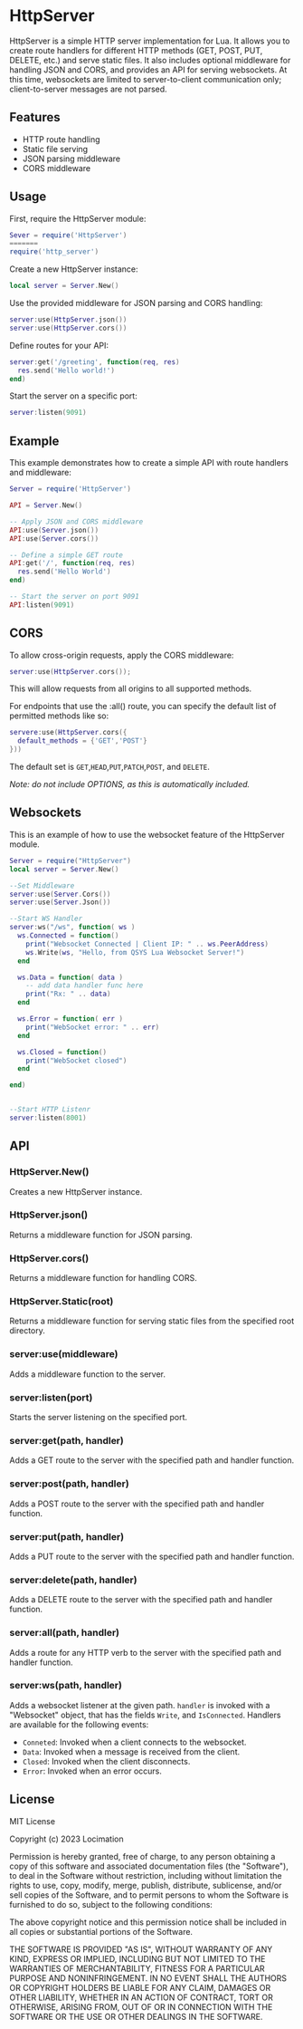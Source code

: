 # HttpServer

HttpServer is a simple HTTP server implementation for Lua. It allows you to create route handlers for different HTTP methods (GET, POST, PUT, DELETE, etc.) and serve static files. It also includes optional middleware for handling JSON and CORS, and provides an API for serving websockets. At this time, websockets are limited to server-to-client communication only; client-to-server messages are not parsed.

## Features

- HTTP route handling
- Static file serving
- JSON parsing middleware
- CORS middleware

## Usage

First, require the HttpServer module:

```lua
Sever = require('HttpServer')
=======
require('http_server')
```

Create a new HttpServer instance:

```lua
local server = Server.New()
```

Use the provided middleware for JSON parsing and CORS handling:

```lua
server:use(HttpServer.json())
server:use(HttpServer.cors())
```

Define routes for your API:

```lua
server:get('/greeting', function(req, res)
  res.send('Hello world!')
end)
```

Start the server on a specific port:

```lua
server:listen(9091)
```

## Example

This example demonstrates how to create a simple API with route handlers and middleware:

```lua
Server = require('HttpServer')

API = Server.New()

-- Apply JSON and CORS middleware
API:use(Server.json())
API:use(Server.cors())

-- Define a simple GET route
API:get('/', function(req, res)
  res.send('Hello World')
end)

-- Start the server on port 9091
API:listen(9091)
```

## CORS

To allow cross-origin requests, apply the CORS middleware:

```lua
server:use(HttpServer.cors());
```

This will allow requests from all origins to all supported methods.

For endpoints that use the :all() route, you can specify the default list of permitted methods like so:

```lua
servere:use(HttpServer.cors({
  default_methods = {'GET','POST'}
}))
```

The default set is `GET`,`HEAD`,`PUT`,`PATCH`,`POST`, and `DELETE`.

*Note: do not include OPTIONS, as this is automatically included.*

## Websockets
This is an example of how to use the websocket feature of the HttpServer module.

```lua
Server = require("HttpServer")
local server = Server.New()

--Set Middleware
server:use(Server.Cors())
server:use(Server.Json())

--Start WS Handler
server:ws("/ws", function( ws )
  ws.Connected = function()
    print("Websocket Connected | Client IP: " .. ws.PeerAddress)
    ws.Write(ws, "Hello, from QSYS Lua Websocket Server!")
  end

  ws.Data = function( data )
    -- add data handler func here
    print("Rx: " .. data)
  end

  ws.Error = function( err )
    print("WebSocket error: " .. err)
  end

  ws.Closed = function()
    print("WebSocket closed")
  end

end)


--Start HTTP Listenr
server:listen(8001)
```

## API

### HttpServer.New()

Creates a new HttpServer instance.

### HttpServer.json()

Returns a middleware function for JSON parsing.

### HttpServer.cors()

Returns a middleware function for handling CORS.

### HttpServer.Static(root)

Returns a middleware function for serving static files from the specified root directory.

### server:use(middleware)

Adds a middleware function to the server.

### server:listen(port)

Starts the server listening on the specified port.

### server:get(path, handler)

Adds a GET route to the server with the specified path and handler function.

### server:post(path, handler)

Adds a POST route to the server with the specified path and handler function.

### server:put(path, handler)

Adds a PUT route to the server with the specified path and handler function.

### server:delete(path, handler)

Adds a DELETE route to the server with the specified path and handler function.

### server:all(path, handler)

Adds a route for any HTTP verb to the server with the specified path and handler function.

### server:ws(path, handler)
Adds a websocket listener at the given path. `handler` is invoked with a "Websocket" object, that has the fields `Write`, and `IsConnected`. Handlers are available for the following events:
- `Conneted`: Invoked when a client connects to the websocket.
- `Data`: Invoked when a message is received from the client.
- `Closed`: Invoked when the client disconnects.
- `Error`: Invoked when an error occurs.

## License

MIT License

Copyright (c) 2023 Locimation

Permission is hereby granted, free of charge, to any person obtaining a copy
of this software and associated documentation files (the "Software"), to deal
in the Software without restriction, including without limitation the rights
to use, copy, modify, merge, publish, distribute, sublicense, and/or sell
copies of the Software, and to permit persons to whom the Software is
furnished to do so, subject to the following conditions:

The above copyright notice and this permission notice shall be included in all
copies or substantial portions of the Software.

THE SOFTWARE IS PROVIDED "AS IS", WITHOUT WARRANTY OF ANY KIND, EXPRESS OR
IMPLIED, INCLUDING BUT NOT LIMITED TO THE WARRANTIES OF MERCHANTABILITY,
FITNESS FOR A PARTICULAR PURPOSE AND NONINFRINGEMENT. IN NO EVENT SHALL THE
AUTHORS OR COPYRIGHT HOLDERS BE LIABLE FOR ANY CLAIM, DAMAGES OR OTHER
LIABILITY, WHETHER IN AN ACTION OF CONTRACT, TORT OR OTHERWISE, ARISING FROM,
OUT OF OR IN CONNECTION WITH THE SOFTWARE OR THE USE OR OTHER DEALINGS IN THE
SOFTWARE.
